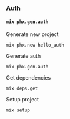 ### Auth

#### `mix phx.gen.auth`

Generate new project

    mix phx.new hello_auth

Generate auth

    mix phx.gen.auth

Get dependencies

    mix deps.get

Setup project

    mix setup
